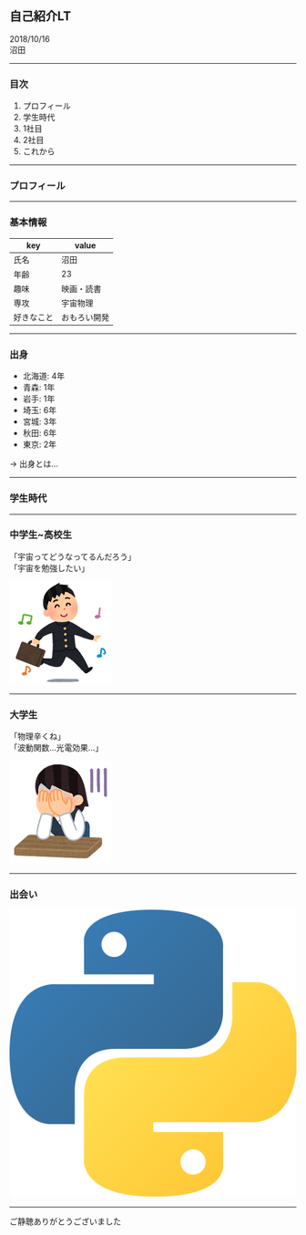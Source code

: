## 自己紹介LT

2018/10/16  
沼田

---

### 目次

1. プロフィール
2. 学生時代
3. 1社目
4. 2社目
5. これから


---

### プロフィール

---

### 基本情報

| key | value |
| --- | --- |
| 氏名 | 沼田
| 年齢 | 23 |
| 趣味 | 映画・読書 |
| 専攻 | 宇宙物理 |
| 好きなこと | おもろい開発 |


---

### 出身
- 北海道: 4年
- 青森: 1年
- 岩手: 1年
- 埼玉: 6年
- 宮城: 3年
- 秋田: 6年
- 東京: 2年

-> 出身とは…

---

### 学生時代

---

### 中学生~高校生
「宇宙ってどうなってるんだろう」  
「宇宙を勉強したい」

![image](20181016_self_introduction/image/skip_schoolboy.png)

---

### 大学生
「物理辛くね」  
「波動関数…光電効果…」

![image](20181016_self_introduction/image/fusagikomu_businesswoman.png)


---

### 出会い

![image](20181016_self_introduction/image/python.png)

---

ご静聴ありがとうございました
